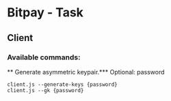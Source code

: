 Bitpay - Task
=======================

## Client

### Available commands:

** Generate asymmetric keypair.***
Optional: password

```
client.js --generate-keys {password}
client.js --gk {password}
```